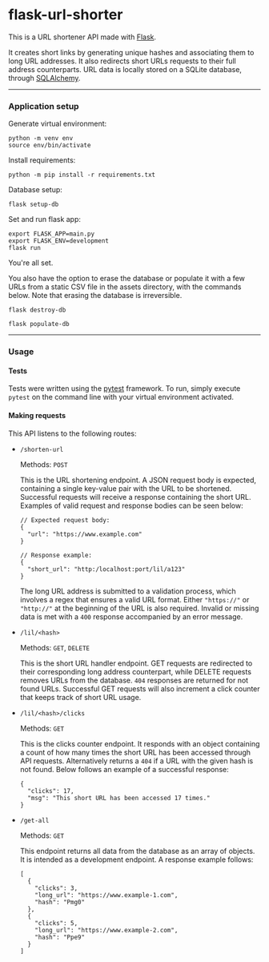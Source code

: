 # flask-url-shorter
This is a URL shortener API made with [Flask](https://flask.palletsprojects.com/en/1.0.x/).

It creates short links by generating unique hashes and associating them to long URL addresses. It also redirects short URLs requests to their full address counterparts. URL data is locally stored on a SQLite database, through [SQLAlchemy](https://www.sqlalchemy.org/).

---

### Application setup

Generate virtual environment:

```
python -m venv env
source env/bin/activate
```

Install requirements:

```
python -m pip install -r requirements.txt
```

Database setup:

```
flask setup-db
```

Set and run flask app:

```
export FLASK_APP=main.py
export FLASK_ENV=development
flask run
```

You're all set.

You also have the option to erase the database or populate it with a few URLs from a static CSV file in the assets directory, with the commands below. Note that erasing the database is irreversible.

```
flask destroy-db

flask populate-db
```

---

### Usage

#### Tests

Tests were written using the [pytest](https://docs.pytest.org/) framework. To run, simply execute `pytest` on the command line with your virtual environment activated.

#### Making requests

This API listens to the following routes:

- `/shorten-url`

   Methods: `POST`

   This is the URL shortening endpoint. A JSON request body is expected, containing a single key-value pair with the URL to be shortened. Successful requests will receive a response containing the short URL. Examples of valid request and response bodies can be seen below:

   ```
   // Expected request body:
   {
     "url": "https://www.example.com"
   }
   
   // Response example:
   {
     "short_url": "http:/localhost:port/lil/a123"
   }
   ```

   The long URL address is submitted to a validation process, which involves a regex that ensures a valid URL format. Either `"https://"` or `"http://"` at the beginning of the URL is also required. Invalid or missing data is met with a `400` response accompanied by an error message.

- `/lil/<hash>`

   Methods: `GET`, `DELETE`

   This is the short URL handler endpoint. GET requests are redirected to their corresponding long address counterpart, while DELETE requests removes URLs from the database. `404` responses are returned for not found URLs.  Successful GET requests will also increment a click counter that keeps track of short URL usage.

- `/lil/<hash>/clicks`

   Methods: `GET`

   This is the clicks counter endpoint. It responds with an object containing a count of how many times the short URL has been accessed through API requests. Alternatively returns a `404` if a URL with the given hash is not found. Below follows an example of a successful response:

   ```
   {
     "clicks": 17,
     "msg": "This short URL has been accessed 17 times."
   }
   ```
  
- `/get-all`

   Methods: `GET`

   This endpoint returns all data from the database as an array of objects. It is intended as a development endpoint. A response example follows:

   ```
   [
     {
       "clicks": 3,
       "long_url": "https://www.example-1.com",
       "hash": "Pmg0"
     },
     {
       "clicks": 5,
       "long_url": "https://www.example-2.com",
       "hash": "Ppe9"
     }
   ]
   ```
